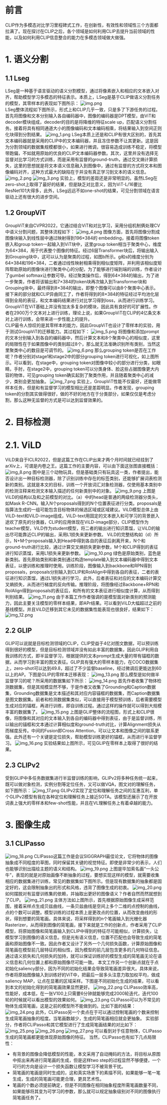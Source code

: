 # 前言
CLIP作为多模态对比学习里程碑式工作，在创新性，有效性和领域性三个方面都拉满了。现在探讨在CLIP之后，各个领域是如何利用CLIP去提升当前领域的性能，以及如何利用CLIP信息整合的能力在多模态领域做大做强。

# 1. 语义分割
## 1.1 Lseg
LSeg是一种基于语言驱动的语义分割模型，通过将像素嵌入和相应的文本嵌入对齐，帮助模型学习多模态的特征表示。本质上，LSeg是基于CLIP做语义分割任务的模型，其零样本的表现如下图所示：
![img.png](img.png)  
LSeg整体流程如下图所示，形式上和CLIP几乎一致，只是多了下游任务的过程。首先将图像和文本分别输入各自编码器中，图像的编码器是DPT模型，由ViT和decoder模块组成，decoder的目的是将降维的特征scale up，匹配语义分割任务。接着将具有相同通道大小的图像编码和文本编码相乘，将结果输入到空间正则化块得到分割结果。
![img_1.png](img_1.png)
LSeg本质上还是和CLIP有很大区别的，首先其文本编码器就是采用的CLIP中的文本编码器，并且冻住参数不让其更新。这是因为分割领域的数据集规模都很小，如果进行微调，很容易造成训练不稳定，将模型带跑偏，不如就用原始的优良的CLIP文本编码器参数。其次，这里并没有选择无监督对比学习的方式训练，而是采用有监督的ground-truth，通过交叉熵计算损失，这里的思想就是将文本语义信息融入到图像中，通过有监督的方式将文本和图像编码对齐，这种方式最大的缺陷在于并没有真正学习到文本的语义信息。
![img_2.png](img_2.png)
![img_3.png](img_3.png)
实验上，模型的差距还是非常明显的。虽然LSeg在zero-shot上取得了最好的结果，但是缺乏对比意义，因为ViT-L/16要比ResNet101大得多，此外，LSeg远远不如one-shot的结果，可见分割领域在语言驱动上还有很大的进步空间。
## 1.2 GroupViT
GroupViT来自CVPR2022，它通过结合ViT和对比学习，采用分组机制俩处理CV中语义分割问题，其整体流程如下：
![img_4.png](img_4.png)
图像方面，首先将图像分割成图像块输入到线性层中通过映射得到196×384的 embedding，接着将图像token嵌入和group token一起输入到ViT块中，这里group token相当于聚类中心，维度为64×384，用于代表整个图像的特征。经过6层Transformer块后，将输出输入到Grouping块中，这可以认为是聚类的过程，如图b所示。g和s的维度分别为64×384和196×384，二者通过线性映射相乘得到相似度矩阵，并利用该相似度矩阵帮助原始的图像块进行聚类中心的分配，为了能够进行端到端的训练，作者设计了gumbel softmax让参数可导。经过聚类操作后，得到64×384的输出，为了进一步聚类，作者将该输出和7×384的token块再次输入到Transformer块和Grouping块中，最终得到8×384的输出，即整个图像可以由8个聚类中心表示。接下来的部分就和CLIP异曲同工了，作者将得到的8×384的特征经过平均池化层得到全局的表征，和文本编码结果进行对比学习得到loss，从而进行训练学习。
GroupViT在ViT基础上并没有加太多复杂的模块，因此具有良好的可扩展性。作者在2900万个文本对上进行训练，理论上说，如果GroupViT在CLIP的4亿条文本对上进行训练，会带来进一步性能上的提升。  
CLIP最令人惊叹的是其零样本的能力，因此GroupViT也设计了零样本的实验，用于测试GroupViT的迁移能力。其过程如下：
![img_5.png](img_5.png)
将图像和添加prompt的文本分别输入到各自的编码器中，然后计算文本和8个聚类中心的相似度，这里的局限性在于如果图像中的类别超过8个，那么就无法准确识别所有类别，当然这里聚类中心的数目是可调节的。
![img_6.png](img_6.png)
那么grouping token是否在工作呢？作者分别对stage1和stage2中的部分grouping token进行可视化，如上图所示。可以看到，在stage中，grouping token对图像中较小的部分进行分类，如眼睛，手肘，在stage2中，grouping token可以分类身体、脸这些占据图像更大内容的物体，可见grouping token确实起到了聚类作用，并且随着聚类中心的减少，类别会更加抽象。
![img_7.png](img_7.png)
实验上，GroupViT性能不仅最好，还能做零样本任务，但是和有监督学习的模型相比还是差距明显。作者发现，grouping token的分割其实做得很好，做的不好的地方在于分类部分，如果仅仅是考虑分割，那么这种无监督的方式是可以达到监督效果的。
# 2. 目标检测
# 2.1. ViLD
ViLD来自于ICLR2022，但是这篇工作在CLIP出来才两个月时间就已经挂到了arXiv上，可谓是内卷之王。这篇工作的主要内容，可以由下面这张图直接概括：
![img_8.png](img_8.png)
图中是三个动物玩具，但是基础类只有玩具这一类，作者提出，能否设计出一种目标检测器，除了识别训练中存在的标签类别，还能够扩展词表检测新的类别。这就是本文的目标，训练一个开放词汇对象检测器，仅使用基本类别中的检测注释来检测文本输入描述的任何新类别中的对象。
![img_9.png](img_9.png)
上图是ViLD的结构以及和之前模型的对比。（a）中的head是普通的两级检测器分类头，如Mask R-CNN。输入N个proposals得到的N个位置表征进行分类。proposals是指算法生成的一组可能包含目标物体的候选区域或区域建议。ViLD模型总体上由ViLD-text和ViLD-image组成，ViLD-text用固定的文本嵌入和可学习的背景嵌入途欢了原先的分类器，CLIP的应用体现在ViLD-image部分，CLIP模型作为teacher模型，ViLD作为student模型，将二者的输出进行知识蒸馏，让ViLD的输出尽可能靠近CLIP的输出，采用L1损失来更新参数。
ViLD的完整结构如（d）所示，N+M个proposals输入到Head中得到各自的表征后剥离开来，N个和ground-truth进行比较，通过计算交叉熵损失更新参数，M个和CLIP得到的表征进行知识蒸馏，采用L1损失来更新参数。
![img_10.png](img_10.png)
绿色是原始类别，蓝色是新类别。首先原始类别和新类别通过构造template输入到文本编码器中得到文本表征，以便训练和推理时使用。训练阶段，图像输入到backbone和RPN得到proposals，proposals分别输入到CLIP和RoIAlign中得到各自的表征，二者的表征进行知识蒸馏，通过L1损失进行学习，此外，后者表征和对应的文本编码计算交叉熵损失，从而进行梯度的反向传输。推理阶段，将图像经过Backbone+RPN和RoIAlign得到proposals的表征后，和所有的文本表征进行相似度计算，从而得到判别结果。
![img_11.png](img_11.png)
由于本篇工作作者强调的是模型面对新类别的预测能力，因此主要关注模型的零样本结果，即APr结果。可以看到ViLD大幅超过之前的基线模型。并且ViLD迁移到其它未见的数据集性能表现也很良好，结果如下：
![img_12.png](img_12.png)
## 2.2 GLIP
GLIP可以说就是目标检测领域的CLIP，CLIP受益于4亿对图文数据，可以预训练得到很好的模型，但是目标检测领域并没有如此丰富的数据集，因此GLIP利用自我训练的方式，即半监督学习，根据提供的文本prompt生成大量的带有锚框的数据，从而学习到丰富的图文表征。GLIP具有强大的零样本能力，在COCO数据集上，zero-shot可以达到49.8，超过了不少监督baseline，经过微调后更能达到60以上的AP。下图是GLIP的零样本迁移表现：
![img_13.png](img_13.png)
那么模型是如何做半监督学习的呢？所采用的数据集如下所示：
![img_14.png](img_14.png)
首先作者收集了物体检测数据集，但是其规模显然不够，于是作者又收集了Grounding和Caption数据集，Grounding数据集是文本描述和其对应内容锚框的数据集，而Caption数据集是图文数据集。前者和检测数据集类似，可以直接用于模型预训练，后者需要模型生成对应的锚框，再进行训练，即自训练过程。通过这样的操作就可以得到大规模丰富的数据集了。
![img_15.png](img_15.png)
上图是GLIP整体的流程图，形式上和CLIP很像，将图像和其对应的文本输入到各自的编码器中得到表征，由于是监督训练，所以输出的锚框和文本通过计算相似度和ground-truth对比，计算Alignment损失从而梯度反传。中间的Fusion即Cross Attention，可以让文本和图像之间的联系更强。此外还有一个关键是定位损失，帮助模型训练更好的锚框，从而进行半监督学习。
![img_16.png](img_16.png)
实验结果如上图所示，可见GLIP在零样本上取得了很好的结果。
## 2.3 CLIPv2
受到GLIP中多任务数据集进行半监督训练的影响，GLIPv2将多种任务统一起来，既可以做对象检测，实例分割等定位任务，又可以做VQA，图文对的理解任务，如下图所示：
![img_17.png](img_17.png)
GLIPv2实现了定位和理解任务之间的互惠互利，单个GLIPv2模型有我在各种定位和理解任务上接近SOTA。该模型还展示了在开放词表上强大的零样本和few-shot性能，并且在VL理解任务上有着卓越的能力。
# 3. 图像生成
## 3.1 CLIPasso
![img_18.png](img_18.png)
CLIPasso这篇工作是会议SIGGRAPH最佳论文，它将物体的图像抽象成不同程度的草图，同时保留其关键的视觉特征。即使是非常少的表示，人们也能够识别出描绘主题的语义和结构。
![img_19.png](img_19.png)
上图是毕加索名画“一头公牛”，表现的就是对原始画像不断抽象的过程，要想实现这样的模型，就需要收集相应的数据集进行训练，常见的数据集如下图所示。但是现有数据集的抽象都是固定好的，这会限制抽象出的形式和风格，违背了图像生成的初衷。
![img_20.png](img_20.png)
如何摆脱对有监督训练集的依赖，并抽取出更好的图像语义？作者自然而然就想到了CLIP。
![img_21.png](img_21.png)
主体方法如上图所示，首先根据原始图像生成采样范围，接着采样点生成贝兹曲线，一条贝兹曲线是空间上多个二维的点控制的曲线，点的个数可以调整。模型训练的过程本质上是更改点的位置，从而改变曲线的形状，得到想要的简笔画。具体来说，将采样得到的n个笔画输入到光栅化器Rasterizer，从而得到图像的简笔画，接下来就是工作的创新点，作者采用了CLIP模型，将原始图像和简笔画输入到CLIP中得到的特征尽可能相似，计算损失，让模型学习到图像的语义信息。但是光有语义信息，位置不匹配也会导致生成的简笔画和原始图像不一致。因此作者又设计了另外一个几何损失函数，计算原始图像和简笔画在模型前几层特征的相似性，因为模型的前几层包含更多的几何特征信息。通过语义损失和几何损失的加持，就可以保证训练好的模型生成的简笔画无论在语义信息和几何位置上都和原始图像尽可能一致。
本文工作另一个创新点就在于点初始化saliency部分，因为不同的初始化结果会导致简笔画差异很大。具体来说，作者将原始图像输入到训练好的ViT中，把最后一层多头注意力取加权平均，做成saliency MAP，让点在显著的区域采样。下图是不同初始化生成的结果，可以看到本文的初始化得到的简笔画效果显然更好。
![img_22.png](img_22.png)
CLIPasso效率高，性能好，成本低，在一张V100上只需要6分钟就能够完成2000轮迭代，迭代100轮的时候就可以看出模型的效果如何。
![img_23.png](img_23.png)
CLIPasso可以为不常见的物体生成简笔画，这是之前的模型所不能做到的。比如下面的结果：
![img_24.png](img_24.png)
此外，CLIPasso另一个卖点在于可以通过控制笔画的个数来控制生成简笔画抽象的程度。当笔画数越少，生成的简笔画相应就会更抽象。
实验部分，作者将CLIPasso和其它模型进行了生成简笔画结果的对比如下：
![img_25.png](img_25.png)
![img_26.png](img_26.png)
![img_27.png](img_27.png)
可以看到对于任意物体，CLIPasso生成的简笔画都更能体现原始图像的特征。
当然，CLIPasso也有如下几点局限性：
- 有背景的图像会降低模型的性能，本文采用了自动掩码的方法，将目标从原图中抠出来再进行简笔画的生成，但是这样two step的过程显然不够便捷，一个可行的方向是设计一个损失函数让模型学习不被背景干扰。
- 简笔画的笔画是同时生成的，这和真实场景下的素描不同，如果能够一笔一笔生成，生成的简笔画可能更合理，更具艺术性。
- 笔画的个数必须提前确定，但是不同图像在相同抽象程度所需笔画数量不同，如果能够将其变为可学习的参数，那么就可以规定抽象级别对不同的图像执行简笔画任务了。
